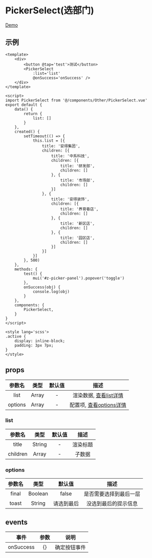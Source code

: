 # PickerSelect(选部门)
[Demo](https://watasi.cn/infozx_api/dist/#/pickerSelect)

## 示例
```vue{11}
<template>
	<div>
		<button @tap='test'>测试</button>
		<PickerSelect
			:list='list'
			@onSuccess='onSuccess' />
	</div>
</template>

<script>
import PickerSelect from '@/components/Other/PickerSelect.vue'
export default {
	data() {
		return {
			list: []
		}
	},
	created() {
		setTimeout(() => {
			this.list = [{
				title: '安得集团',
				children: [{
					title: '中系科技',
					children: [{
						title: '研发部',
						children: []
					}, {
						title: '市场部',
						children: []
					}]
				}, {
					title: '安得装饰',
					children: [{
						title: '养育巷店',
						children: []
					}, {
						title: '新区店',
						children: []
					}, {
						title: '园区店',
						children: []
					}]
				}]
			}]
		}, 500)
	},
	methods: {
		test() {
			mui('#z-picker-panel').popover('toggle')
		},
		onSuccess(obj) {
			console.log(obj)
		}
	},
	components: {
		PickerSelect,
	}
}
</script>

<style lang='scss'>
.active {
	display: inline-block;
	padding: 3px 7px;
}
</style>
```

## props
|参数名|类型|默认值|描述|
|:---:|:---:|:---:|:---:|
|list|Array|-|渲染数据, [查看list详情](#list)|
|options|Array|-|配置项, [查看options详情](#options)|

### list
|参数名|类型|默认值|描述|
|:---:|:---:|:---:|:---:|
|title|String|-|渲染标题|
|children|Array|-|子数据|

### options
|参数名|类型|默认值|描述|
|:---:|:---:|:---:|:---:|
|final|Boolean|false|是否需要选择到最后一层|
|toast|String|请选到最后|没选到最后的提示信息|

## events
|事件|参数|说明|
|:---:|:---:|:---:|
|onSuccess|{}|确定按钮事件|
